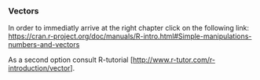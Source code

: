 ### Vectors


In order to immediatly arrive at the right chapter click on the following link: https://cran.r-project.org/doc/manuals/R-intro.html#Simple-manipulations-numbers-and-vectors

As a second option consult R-tutorial [http://www.r-tutor.com/r-introduction/vector].
